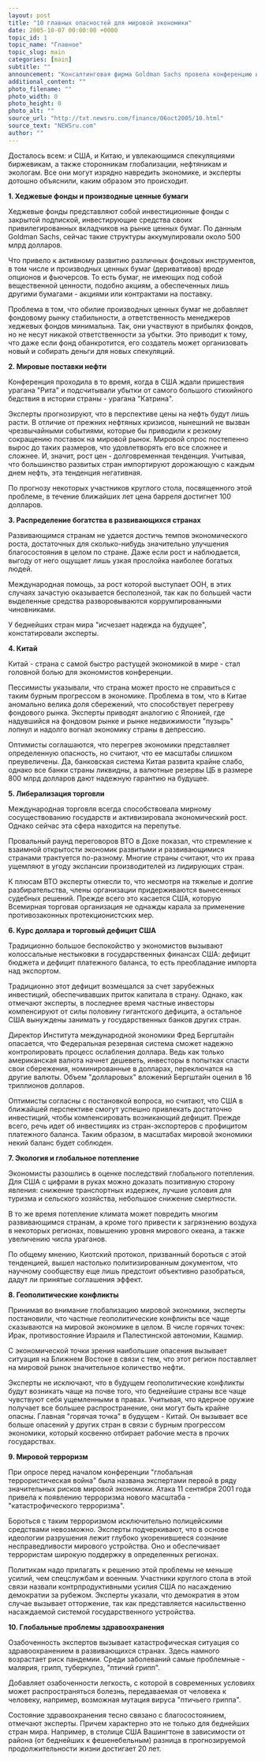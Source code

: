 ```yaml
---
layout: post
title: "10 главных опасностей для мировой экономики"
date: 2005-10-07 00:00:00 +0000
topic_id: 1
topic_name: "Главное"
topic_slug: main
categories: [main]
subtitle: ""
announcement: "Консалтинговая фирма Goldman Sachs провела конференцию и по ее итогам опубликовала перечень десяти финансовых рисков, которые в наибольшей степени угрожают росту и стабильности мировой экономики."
additional_content: ""
photo_filename: ""
photo_width: 0
photo_height: 0
photo_alt: ""
source_url: "http://txt.newsru.com/finance/06oct2005/10.html"
source_text: "NEWSru.com"
author: ""
---
```

Досталось всем: и США, и Китаю, и увлекающимся спекуляциями биржевикам, а также сторонникам глобализации, нефтяникам и экологам. Все они могут изрядно навредить экономике, и эксперты дотошно объяснили, каким образом это происходит.

<strong>1. Хеджевые фонды и производные ценные бумаги</strong>

Хеджевые фонды представляют собой инвестиционные фонды с закрытой подпиской, инвестирующие средства своих привилегированных вкладчиков на рынке ценных бумаг. По данным Goldman Sachs, сейчас такие структуры аккумулировали около 500 млрд долларов.

Что привело к активному развитию различных фондовых инструментов, в том числе и производных ценных бумаг (деривативов) вроде опционов и фьючерсов. То есть бумаг, не имеющих под собой вещественной ценности, подобно акциям, а обеспеченных лишь другими бумагами - акциями или контрактами на поставку.

Проблема в том, что обилие производных ценных бумаг не добавляет фондовому рынку стабильности, а ответственность менеджеров хеджевых фондов минимальна. Так, они участвуют в прибылях фондов, но не несут никакой ответственности за убытки. Это приводит к тому, что даже если фонд обанкротится, его создатель может организовать новый и собирать деньги для новых спекуляций.

<strong>2. Мировые поставки нефти</strong>

Конференция проходила в то время, когда в США ждали пришествия урагана "Рита" и подсчитывали убытки от самого большого стихийного бедствия в истории страны - урагана "Катрина".

Эксперты прогнозируют, что в перспективе цены на нефть будут лишь расти. В отличие от прежних нефтяных кризисов, нынешний не вызван чрезвычайными событиями, которые бы приводили к резкому сокращению поставок на мировой рынок. Мировой спрос постепенно вырос до таких размеров, что удовлетворять его все сложнее и сложнее. И, значит, рост цен - долговременная тенденция. Учитывая, что большинство развитых стран импортируют дорожающую с каждым днем нефть, эта тенденция негативная.

По прогнозу некоторых участников круглого стола, посвященного этой проблеме, в течение ближайших лет цена барреля достигнет 100 долларов.

<strong>3. Распределение богатства в развивающихся странах</strong>

Развивающимся странам не удается достичь темпов экономического роста, достаточных для сколько-нибудь значительно улучшения благосостояния в целом по стране. Даже если рост и наблюдается, выгоду от него ощущает лишь узкая прослойка наиболее богатых людей.

Международная помощь, за рост которой выступает ООН, в этих случаях зачастую оказывается бесполезной, так как по большей части выделенные средства разворовываются коррумпированными чиновниками.

У беднейших стран мира "исчезает надежда на будущее", констатировали эксперты.

<strong>4. Китай</strong>

Китай - страна с самой быстро растущей экономикой в мире - стал головной болью для экономистов конференции.

Пессимисты указывали, что страна может просто не справиться с таким бурным прогрессом в экономике. Проблема в том, что в Китае аномально велика доля сбережений, что способствует перегреву фондового рынка. Эксперты приводят аналогию с Японией, где надувшийся на фондовом рынке и рынке недвижимости "пузырь" лопнул и надолго вогнал экономику страны в депрессию.

Оптимисты соглашаются, что перегрев экономики представляет определенную опасность, но считают, что ее масштабы слишком преувеличены. Да, банковская система Китая развита крайне слабо, однако все банки страны ликвидны, а валютные резервы ЦБ в размере 800 млрд долларов дают надежную гарантию на будущее.

<strong>5. Либерализация торговли</strong>

Международная торговля всегда способствовала мирному сосуществованию государств и активизировала экономический рост. Однако сейчас эта сфера находится на перепутье.

Провальный раунд переговоров ВТО в Дохе показал, что стремление к взаимной открытости экономик развитыми и развивающимися странами трактуется по-разному. Многие страны считают, что их права ущемляют в угоду экспансии производителей из лидирующих стран.

К плюсам ВТО эксперты отнесли то, что несмотря на тяжелые и долгие разбирательства, члены организации придерживаются вынесенных судебных решений. Прежде всего это касается США, которую Всемирная торговая организация не однажды карала за применение противозаконных протекционистских мер.

<strong>6. Курс доллара и торговый дефицит США</strong>

Традиционно большое беспокойство у экономистов вызывают колоссальные нестыковки в государственных финансах США: дефицит бюджета и дефицит платежного баланса, то есть преобладание импорта над экспортом.

Традиционно этот дефицит возмещался за счет зарубежных инвестиций, обеспечивавших приток капитала в страну. Однако, как отмечают эксперты, в последнее время частные инвесторы компенсируют от силы половину гигантского дефицита, а остальное США вынуждены занимать у государственных банков других стран.

Директор Института международной экономики Фред Бергштайн опасается, что Федеральная резервная система сможет надежно контролировать процесс ослабления доллара. Ведь как только американская валюта начнет дешеветь, инвесторы в попытках спасти свои сбережения, номинированные в долларах, переключатся на другие валюты. Объем "долларовых" вложений Бергштайн оценил в 16 триллионов долларов.

Оптимисты согласны с постановкой вопроса, но считают, что США в ближайшей перспективе смогут успешно привлекать достаточно инвестиций, чтобы компенсировать возникающий дефицит. Прежде всего, речь идет об инвестициях из стран-экспортеров с профицитом платежного баланса. Таким образом, в масштабах мировой экономики некий баланс будет соблюден.

<strong>7. Экология и глобальное потепление</strong>

Экономисты разошлись в оценке последствий глобального потепления. Для США с цифрами в руках можно доказать позитивную сторону явления: снижение транспортных издержек, лучшие условия для туризма и сельского хозяйства, небольшое снижение смертности.

В то же время потепление климата может повредить многим развивающимся странам, а кроме того привести к загрязнению воздуха в некоторых регионах, повышению уровня мирового океана, а также увеличению числа ураганов.

По общему мнению, Киотский протокол, призванный бороться с этой тенденцией, вышел настолько политизированным документом, что научному сообществу еще лишь предстоит объективно разобраться, дадут ли принятые соглашения эффект.

<strong>8. Геополитические конфликты</strong>

Принимая во внимание глобализацию мировой экономики, эксперты постановили, что частные геополитические конфликты все чаще сказываются на мировой экономике в целом. В числе горячих точек: Ирак, противостояние Израиля и Палестинской автономии, Кашмир.

С экономической точки зрения наибольшие опасения вызывает ситуация на Ближнем Востоке в связи с тем, что этот регион поставляет на мировой рынок значительное количество нефти.

Эксперты не исключают, что в будущем геополитические конфликты будут возникать чаще на почве того, что беднейшие страны все чаще чувствуют себя ущемленными в правах. Учитывая, что ядерное оружие получает все большее распространение, они могут быть крайне опасны. Главная "горячая точка" в будущем - Китай. Он вызывает все больше опасений у других стран в связи с бурным прогрессом экономики, который косвенно отбирает рабочие места в прочих государствах.

<strong>9. Мировой терроризм</strong>

При опросе перед началом конференции "глобальная террористическая война" была названа экспертами первой в ряду значительных рисков мировой экономики. Атака 11 сентября 2001 года привела к появлению терроризма нового масштаба - "катастрофического терроризма".

Бороться с таким терроризмом исключительно полицейскими средствами невозможно. Эксперты подчеркивают, что в основе идеологии разрушения лежит глубоко укоренившееся сознание несправедливости мирового устройства. Оно и обеспечивает террористам широкую поддержку в определенных регионах.

Политикам надо прилагать к решению этой проблемы не меньше усилий, чем спецслужбам и военным. Участники круглого стола в этой связи назвали контрпродуктивными усилия США по насаждению демократии за рубежом. Эксперты указали, что демократия в этом случае вызывает отторжение, так как представляется насильственно насаждаемой системой государственного устройства.

<strong>10. Глобальные проблемы здравоохранения</strong>

Озабоченность экспертов вызывает катастрофическая ситуация со здравоохранением в развивающихся странах. Здесь намного возрастает риск пандемии. Среди заболеваний самые проблемные - малярия, грипп, туберкулез, "птичий грипп".

Добавляет озабоченности легкость, с которой в современных условиях может распространяться болезнь, передаваемая от человека к человеку, например, возможная мутация вируса "птичьего гриппа".

Состояние здравоохранения тесно связано с благосостоянием, отмечают эксперты. Причем характерно это не только для беднейших стран мира. Например, в столице США Вашингтоне в зависимости от района (от беднейших к фешенебельным) разница в прогнозируемой продолжительности жизни достигает 20 лет.

